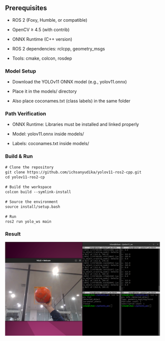 ## Prerequisites

- ROS 2 (Foxy, Humble, or compatible)

- OpenCV ≥ 4.5 (with contrib)

- ONNX Runtime (C++ version)

- ROS 2 dependencies: rclcpp, geometry_msgs

- Tools: cmake, colcon, rosdep

### Model Setup

- Download the YOLOv11 ONNX model (e.g., yolov11.onnx)

- Place it in the models/ directory

- Also place coconames.txt (class labels) in the same folder

### Path Verification

- ONNX Runtime: Libraries must be installed and linked properly

- Model: yolov11.onnx inside models/

- Labels: coconames.txt inside models/

### Build & Run

    # Clone the repository
    git clone https://github.com/ichsanyudika/yolov11-ros2-cpp.git
    cd yolov11-ros2-cp
    
    # Build the workspace
    colcon build --symlink-install
    
    # Source the environment
    source install/setup.bash

    # Run
    ros2 run yolo_ws main

### Result

![](output/output.png)  
